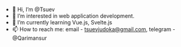 - 👋 Hi, I’m @Tsuev
- 👀 I’m interested in web application development.
- 🌱 I’m currently learning Vue.js, Svelte.js
- 📫 How to reach me: email - tsuevjudoka@gmail.com, telegram - @Qarimansur
